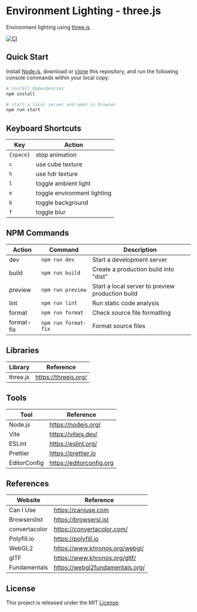 # Environment Lighting - three.js

Environment lighting using [three.js](https://threejs.org/).

[![CI][ci-badge]][ci-url]

## Quick Start

Install [Node.js](https://nodejs.org/en/download/), download or [clone](https://docs.github.com/en/repositories/creating-and-managing-repositories/cloning-a-repository) this repository, and run the following console commands within your local copy:

```bash
# install dependencies
npm install

# start a local server and open in browser
npm run start
```

## Keyboard Shortcuts

| Key       | Action                      |
| --------- | --------------------------- |
| `{space}` | stop animation              |
| `c`       | use cube texture            |
| `h`       | use hdr texture             |
| `l`       | toggle ambient light        |
| `e`       | toggle environment lighting |
| `b`       | toggle background           |
| `f`       | toggle blur                 |

## NPM Commands

| Action     | Command              | Description                                      |
| ---------- | -------------------- | ------------------------------------------------ |
| dev        | `npm run dev`        | Start a development server                       |
| build      | `npm run build`      | Create a production build into "dist"            |
| preview    | `npm run preview`    | Start a local server to preview production build |
| lint       | `npm run lint`       | Run static code analysis                         |
| format     | `npm run format`     | Check source file formatting                     |
| format-fix | `npm run format-fix` | Format source files                              |

## Libraries

| Library  | Reference            |
| -------- | -------------------- |
| three.js | https://threejs.org/ |

## Tools

| Tool         | Reference                |
| ------------ | ------------------------ |
| Node.js      | https://nodejs.org/      |
| Vite         | https://vitejs.dev/      |
| ESLint       | https://eslint.org/      |
| Prettier     | https://prettier.io      |
| EditorConfig | https://editorconfig.org |

## References

| Website       | Reference                       |
| ------------- | ------------------------------- |
| Can I Use     | https://caniuse.com             |
| Browserslist  | https://browsersl.ist           |
| convertacolor | https://convertacolor.com/      |
| Polyfill.io   | https://polyfill.io             |
| WebGL2        | https://www.khronos.org/webgl/  |
| glTF          | https://www.khronos.org/gltf/   |
| Fundamentals  | https://webgl2fundamentals.org/ |

## License

This project is released under the MIT [License](LICENSE).

[ci-badge]: https://github.com/epreston/test-lighting/actions/workflows/ci.yml/badge.svg
[ci-url]: https://github.com/epreston/test-lighting/actions

